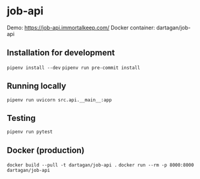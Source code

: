 # job-api

Demo: https://job-api.immortalkeep.com/
Docker container: dartagan/job-api


## Installation for development

`pipenv install --dev`
`pipenv run pre-commit install`


## Running locally

`pipenv run uvicorn src.api.__main__:app`


## Testing

`pipenv run pytest`


## Docker (production)

`docker build --pull -t dartagan/job-api .`
`docker run --rm -p 8000:8000 dartagan/job-api`
